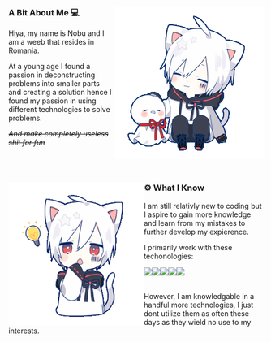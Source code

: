<div>
  <div>
    <img align="right" src="./static/mafumafu/pat.gif" height="300" />
    <h3>A Bit About Me 💻</h3>
    <p>Hiya, my name is Nobu and I am a weeb that resides in Romania.</p>
    <p>At a young age I found a passion in deconstructing problems into smaller parts and creating a solution hence I found my passion in using different technologies to solve problems.</p>
    <p><i><strike>And make completely useless shit for fun</strike></i></p>
  </div>
  <br /><br />
  <div>
    <img align="left" src="./static/mafumafu/think.gif" height="280" />
    <h3 align="left">⚙️ What I Know</h3>
    <p align="left">I am still relativly new to coding but I aspire to gain more knowledge and learn from my mistakes to further develop my expierence.</p>
    <p align="left">I primarily work with these techonologies:</p>
    <img align="left" src="https://img.shields.io/badge/-Javascript-100e02?logo=javascript&style=for-the-badge"/><img align="left" src="https://img.shields.io/badge/-Typescript-010a0f?logo=typescript&style=for-the-badge"/><img align="left" src="https://img.shields.io/badge/-rust-121212?logo=rust&style=for-the-badge"/><img align="left" src="https://img.shields.io/badge/-React-001113?logo=react&style=for-the-badge"/><img align="left" src="https://img.shields.io/badge/-Sass/scss-100509?logo=sass&style=for-the-badge" />
    <br />
    <br />
    <p align="left">However, I am knowledgable in a handful more technologies, I just dont utilize them as often these days as they wield no use to my interests.</p>
  </div>
</div>